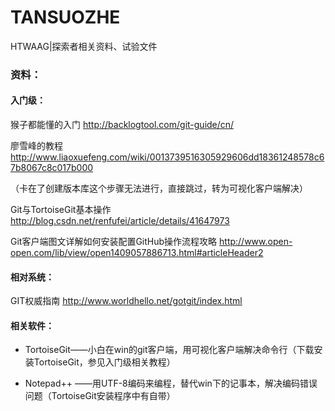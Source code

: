 # TANSUOZHE
HTWAAG|探索者相关资料、试验文件
### 资料：
#### 入门级：
猴子都能懂的入门 http://backlogtool.com/git-guide/cn/

廖雪峰的教程 http://www.liaoxuefeng.com/wiki/0013739516305929606dd18361248578c67b8067c8c017b000

（卡在了创建版本库这个步骤无法进行，直接跳过，转为可视化客户端解决）

Git与TortoiseGit基本操作 http://blog.csdn.net/renfufei/article/details/41647973

Git客户端图文详解如何安装配置GitHub操作流程攻略 http://www.open-open.com/lib/view/open1409057886713.html#articleHeader2

#### 相对系统：
GIT权威指南 http://www.worldhello.net/gotgit/index.html

#### 相关软件：
- TortoiseGit——小白在win的git客户端，用可视化客户端解决命令行（下载安装TortoiseGit，参见入门级相关教程）

- Notepad++ ——用UTF-8编码来编程，替代win下的记事本，解决编码错误问题（TortoiseGit安装程序中有自带）
